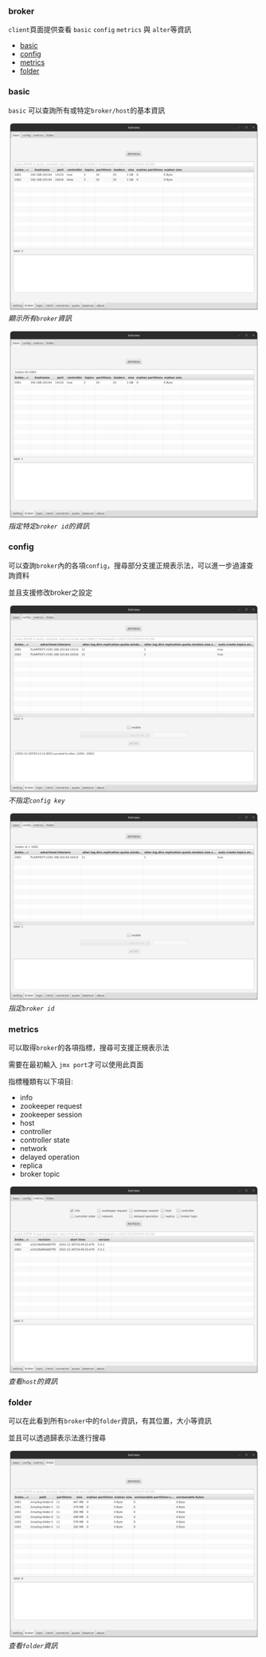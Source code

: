 ### broker

`client`頁面提供查看 `basic` `config` `metrics` 與 `alter`等資訊

- [basic](#basic)
- [config](#config)
- [metrics](#metrics)
- [folder](#folder)

### basic
`basic` 可以查詢所有或特定`broker/host`的基本資訊

![broker-basic 1](broker_basic_1.png)
*顯示所有`broker`資訊*

![broker-basic 2](broker_basic_2.png)
*指定特定`broker id`的資訊*


### config

可以查詢`broker`內的各項`config`，搜尋部分支援正規表示法，可以進一步過濾查詢資料

並且支援修改broker之設定

![broker-config 1](broker_config_1.png)
*不指定`config key`*

![broker-config 2](broker_config_2.png)
*指定`broker id`*


### metrics

可以取得`broker`的各項指標，搜尋可支援正規表示法

需要在最初輸入 `jmx port`才可以使用此頁面

指標種類有以下項目:

- info
- zookeeper request
- zookeeper session
- host
- controller
- controller state
- network
- delayed operation
- replica
- broker topic

![broker-metrics 1](broker_metrics_1.png)
*查看`host`的資訊*

### folder

可以在此看到所有`broker`中的`folder`資訊，有其位置，大小等資訊

並且可以透過歸表示法進行搜尋

![broker-alter 1](broker_alter_1.png)
*查看`folder`資訊*
